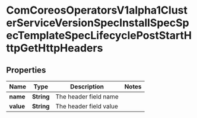 
# ComCoreosOperatorsV1alpha1ClusterServiceVersionSpecInstallSpecSpecTemplateSpecLifecyclePostStartHttpGetHttpHeaders

## Properties
Name | Type | Description | Notes
------------ | ------------- | ------------- | -------------
**name** | **String** | The header field name | 
**value** | **String** | The header field value | 



